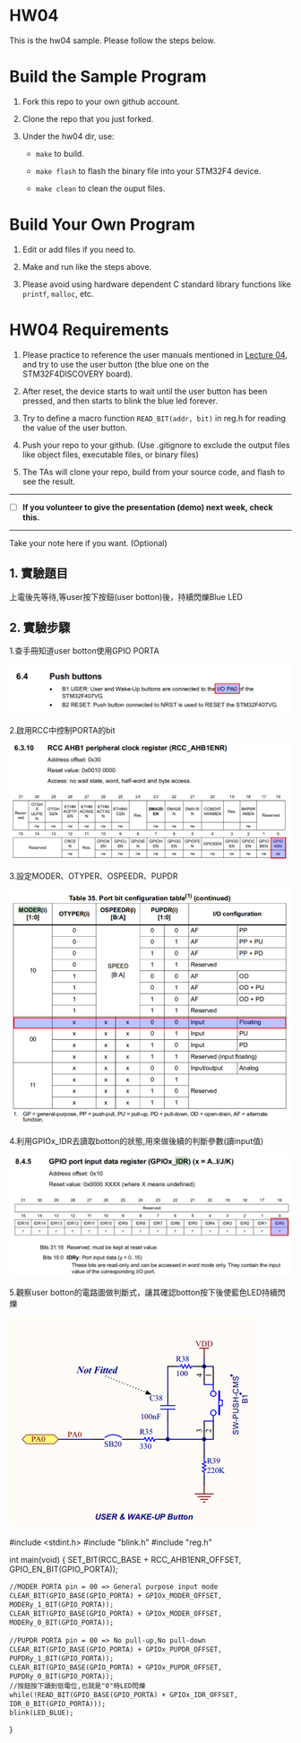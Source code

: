 HW04
===
This is the hw04 sample. Please follow the steps below.

# Build the Sample Program

1. Fork this repo to your own github account.

2. Clone the repo that you just forked.

3. Under the hw04 dir, use:

	* `make` to build.

	* `make flash` to flash the binary file into your STM32F4 device.

	* `make clean` to clean the ouput files.

# Build Your Own Program

1. Edit or add files if you need to.

2. Make and run like the steps above.

3. Please avoid using hardware dependent C standard library functions like `printf`, `malloc`, etc.

# HW04 Requirements

1. Please practice to reference the user manuals mentioned in [Lecture 04], and try to use the user button (the blue one on the STM32F4DISCOVERY board).

2. After reset, the device starts to wait until the user button has been pressed, and then starts to blink the blue led forever.

3. Try to define a macro function `READ_BIT(addr, bit)` in reg.h for reading the value of the user button.

4. Push your repo to your github. (Use .gitignore to exclude the output files like object files, executable files, or binary files)

5. The TAs will clone your repo, build from your source code, and flash to see the result.

[Lecture 04]: http://www.nc.es.ncku.edu.tw/course/embedded/04/

--------------------

- [ ] **If you volunteer to give the presentation (demo) next week, check this.**

--------------------

Take your note here if you want. (Optional)

## 1. 實驗題目

上電後先等待,等user按下按鈕(user botton)後，持續閃爍Blue LED

## 2. 實驗步驟
1.查手冊知道user botton使用GPIO PORTA

[UM1472 User manual Discovery kit with STM32F407VG MCU]: http://www.nc.es.ncku.edu.tw/course/embedded/pdf/STM32F4DISCOVERY.pdf

![](https://github.com/Hung17/ESEmbedded_HW04/blob/master/images/1.png)

2.啟用RCC中控制PORTA的bit

![](https://github.com/Hung17/ESEmbedded_HW04/blob/master/images/2.png)

3.設定MODER、OTYPER、OSPEEDR、PUPDR

![](https://github.com/Hung17/ESEmbedded_HW04/blob/master/images/3.png)

4.利用GPIOx_IDR去讀取botton的狀態,用來做後續的判斷參數(讀input值)

![](https://github.com/Hung17/ESEmbedded_HW04/blob/master/images/4.png)

5.觀察user botton的電路圖做判斷式，讓其確認botton按下後使藍色LED持續閃爍

![](https://github.com/Hung17/ESEmbedded_HW04/blob/master/images/5.png)

#include <stdint.h>
#include "blink.h"
#include "reg.h"

int main(void)
{
	SET_BIT(RCC_BASE + RCC_AHB1ENR_OFFSET, GPIO_EN_BIT(GPIO_PORTA));

	//MODER PORTA pin = 00 => General purpose input mode
	CLEAR_BIT(GPIO_BASE(GPIO_PORTA) + GPIOx_MODER_OFFSET, MODERy_1_BIT(GPIO_PORTA));
	CLEAR_BIT(GPIO_BASE(GPIO_PORTA) + GPIOx_MODER_OFFSET, MODERy_0_BIT(GPIO_PORTA));

	//PUPDR PORTA pin = 00 => No pull-up,No pull-down
	CLEAR_BIT(GPIO_BASE(GPIO_PORTA) + GPIOx_PUPDR_OFFSET, PUPDRy_1_BIT(GPIO_PORTA));
	CLEAR_BIT(GPIO_BASE(GPIO_PORTA) + GPIOx_PUPDR_OFFSET, PUPDRy_0_BIT(GPIO_PORTA));
	//按鈕按下讀到低電位,也就是"0"時LED閃爍
	while(!READ_BIT(GPIO_BASE(GPIO_PORTA) + GPIOx_IDR_OFFSET, IDR_0_BIT(GPIO_PORTA)));
	blink(LED_BLUE);
}
